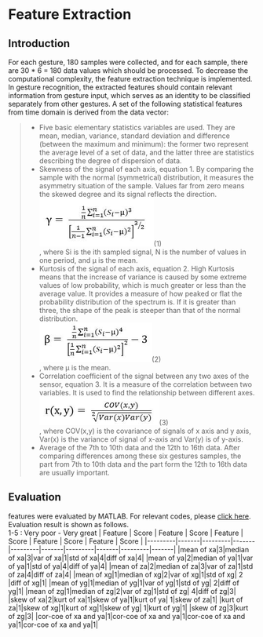 Feature Extraction
==
Introduction
--
For each gesture, 180 samples were collected, and for each sample, there are 30 * 6 = 180 data values which should be processed. 
To decrease the computational complexity, the feature extraction technique is implemented. <br>
In gesture recognition, the extracted features should contain relevant information from gesture input, 
which serves as an identity to be classified separately from other gestures.
A set of the following statistical features from time domain is derived from the data vector:<br>

>* Five basic elementary statistics variables are used. 
They are mean, median, variance, standard deviation and difference (between the maximum and minimum):
the former two represent the average level of a set of data, 
and the latter three are statistics describing the degree of dispersion of data.<br>
>* Skewness of the signal of each axis, equation 1. By comparing the sample with the normal (symmetrical) distribution,
 it measures the asymmetry situation of the sample. Values far from zero means the skewed degree and its signal reflects the direction.<br>
> ![](https://github.com/Real-time-embedded10/Magic-Music-Player/blob/master/Software/Hand%20Gesture%20Recognition/Software%20Used%20in%20Database%20Establishment/3.%20Feature%20Extraction/Features%20Equation/skewness.jpg)(1)<br>
, where Si is the ith sampled signal, N is the number of values in one period, and μ is the mean.<br>
>* Kurtosis of the signal of each axis, equation 2. 
 High Kurtosis means that the increase of variance is caused by some extreme values of low probability, 
 which is much greater or less than the average value. 
 It provides a measure of how peaked or flat the probability distribution of the spectrum is. 
 If it is greater than three, the shape of the peak is steeper than that of the normal distribution. <br>
>![](https://github.com/Real-time-embedded10/Magic-Music-Player/blob/master/Software/Hand%20Gesture%20Recognition/Software%20Used%20in%20Database%20Establishment/3.%20Feature%20Extraction/Features%20Equation/kurtosis.jpg)(2)<br>
, where μ is the mean.<br>
>* Correlation coefficient of the signal between any two axes of the sensor, equation 3. 
 It is a measure of the correlation between two variables. It is used to find the relationship between different axes.<br>
>![](https://github.com/Real-time-embedded10/Magic-Music-Player/blob/master/Software/Hand%20Gesture%20Recognition/Software%20Used%20in%20Database%20Establishment/3.%20Feature%20Extraction/Features%20Equation/correlation%20coefficient.jpg)(3)<br>
, where COV(x,y) is the covariance of signals of x axis and y axis, Var(x) is the variance of signal of x-axis and Var(y) is of y-axis.<br>
 >* Average of the 7th to 10th data and the 12th to 16th data. 
 After comparing differences among these six gestures samples, 
 the part from 7th to 10th data and the part form the 12th to 16th data are usually important.<br>
 
 Evaluation
 --
features were evaluated by MATLAB. For relevant codes, please [click here](https://github.com/Real-time-embedded10/Magic-Music-Player/blob/master/Software/Hand%20Gesture%20Recognition/Software%20Used%20in%20Database%20Establishment/3.%20Feature%20Extraction/analyse_feature.m). <br> 
Evaluation result is shown as follows. <br>
1-5 : Very poor - Very great
| Feature | Score | Feature | Score | Feature | Score | Feature | Score | Feature | Score |
|---------|-------|---------|-------|---------|-------|---------|-------|---------|-------|
|mean of xa|3|median of xa|3|var of xa|1|std of xa|4|diff of xa|4|
|mean of ya|2|median of ya|1|var of ya|1|std of ya|4|diff of ya|4|
|mean of za|2|median of za|3|var of za|1|std of za|4|diff of za|4|
|mean of xg|1|median of xg|2|var of xg|1|std of xg| 2 |diff of xg|1|
|mean of yg|1|median of yg|1|var of yg|1|std of yg| 2|diff of yg|1|
|mean of zg|1|median of zg|2|var of zg|1|std of zg| 4|diff of zg|3|
|skew of xa|2|kurt of xa|1|skew of ya|1|kurt of ya| 1|skew of za|1|
|kurt of za|1|skew of xg|1|kurt of xg|1|skew of yg| 1|kurt of yg|1|
|skew of zg|3|kurt of zg|3|
|cor-coe of xa and ya|1|cor-coe of xa and ya|1|cor-coe of xa and ya|1|cor-coe of xa and ya|1|
